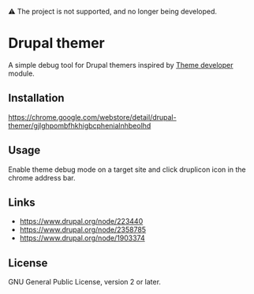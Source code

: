 ⚠ The project is not supported, and no longer being developed.

# Drupal themer
A simple debug tool for Drupal themers inspired by [Theme developer](https://www.drupal.org/project/devel_themer) module.

## Installation
https://chrome.google.com/webstore/detail/drupal-themer/gjlghpombfhkhigbcphenialnhbeolhd

## Usage
Enable theme debug mode on a target site and click druplicon icon in the chrome address bar.

## Links
- https://www.drupal.org/node/223440
- https://www.drupal.org/node/2358785
- https://www.drupal.org/node/1903374

## License

GNU General Public License, version 2 or later.
